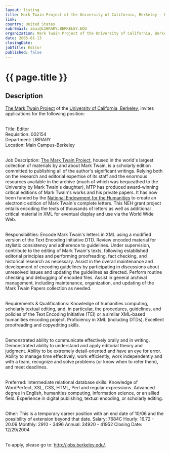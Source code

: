 ```yaml
---
layout: listing
title: Mark Twain Project of the University of California, Berkeley - Editor
link:
country: United States
subrEmail: abui@LIBRARY.BERKELEY.EDU
organization: Mark Twain Project of the University of California, Berkeley 
date: 2005-01-13
closingDate: 
jobTitle: Editor
published: false
---
```



# {{ page.title }}

## Description



<a href="http://bancroft.berkeley.edu/MTP/">The Mark Twain Project</a> of the <a href="Univehttp://www.berkeley.edu/">University of California, Berkeley</a>, invites applications for the following position:<br><br>

Title: Editor<br>
Requisition: 002154<br>
Department: LIBRARY<br>
Location: Main Campus-Berkeley<br><br>

Job Description: <a href="http://bancroft.berkeley.edu/MTP/">The Mark Twain Project</a>, housed in the world's largest collection of materials by and about Mark Twain, is a scholarly edition committed to publishing all of the author's significant writings. Relying both on the research and editorial expertise of its staff and the enormous resources available in the archive (much of which was bequeathed to the University by Mark Twain's daughter), MTP has produced award-winning critical editions of Mark Twain's works and his private papers. It has now been funded by the <a href="http://www.neh.fed.us/">National Endowment for the Humanities</a> to create an electronic edition of Mark Twain's complete letters. This NEH grant project entails encoding the texts of thousands of letters as well as additional critical material in XML for eventual display and use via the World Wide Web.<br><br>

Responsibilities: Encode Mark Twain's letters in XML using a modified version of the Text Encoding Initiative DTD. Review encoded material for stylistic consistency and adherence to guidelines. Under supervision, contribute to the editing of Mark Twain's texts, following established editorial principles and performing proofreading, fact checking, and historical research as necessary. Assist in the overall maintenance and development of encoding guidelines by participating in discussions about unresolved issues and updating the guidelines as directed. Perform routine checking and debugging of encoded files. Assist in general archival management, including maintenance, organization, and updating of the Mark Twain Papers collection as needed.<br><br>

Requirements & Qualifications: Knowledge of humanities computing, scholarly textual editing, and, in particular, the procedures, guidelines, and policies of the Text Encoding Initiative (TEI) or a similar XML-based humanities encoding project. Proficiency in XML (including DTDs). Excellent proofreading and copyediting skills.<br><br>

Demonstrated ability to communicate effectively orally and in writing. Demonstrated ability to understand and apply editorial theory and judgment. Ability to be extremely detail-oriented and have an eye for error. Ability to manage time effectively, work efficiently, work independently and with a team, recognize and solve problems (or know when to refer them), and meet deadlines.<br><br>

Preferred: Intermediate relational database skills. Knowledge of WordPerfect, XSL, CSS, HTML, Perl and regular expressions. Advanced degree in English, humanities computing, information science, or an allied field. Experience in digital publishing, textual encoding, or scholarly editing.<br><br>

Other: This is a temporary career position with an end date of 10/06 and the possibility of extension beyond that date.
Salary: 7684C Hourly: 16.72 - 20.09 Monthly: 2910 - 3496 Annual: 34920 - 41952 Closing Date: 12/29/2004<br><br>

To apply, please go to: <a href="http://jobs.berkeley.edu/">http://jobs.berkeley.edu/</a>. 
